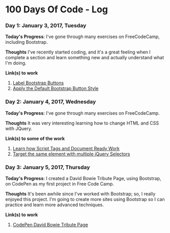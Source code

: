 # 100 Days Of Code - Log

### Day 1: January 3, 2017, Tuesday

**Today's Progress**: I've gone through many exercises on FreeCodeCamp, including Bootstrap.

**Thoughts** I've recently started coding, and it's a great feeling when I complete a section and learn something new and actually understand what I'm doing.

**Link(s) to work**
1. [Label Bootstrap Buttons](https://www.freecodecamp.com/challenges/label-bootstrap-buttons)
2. [Apply the Default Bootstrap Button Style](https://www.freecodecamp.com/challenges/apply-the-default-bootstrap-button-style)

### Day 2: January 4, 2017, Wednesday

**Today's Progress**: I've gone through many exercises on FreeCodeCamp.

**Thoughts** It was very interesting learning how to change HTML and CSS with JQuery.

**Link(s) to some of the work**
1. [Learn how Script Tags and Document Ready Work](https://www.freecodecamp.com/challenges/learn-how-script-tags-and-document-ready-work)
2. [Target the same element with multiple jQuery Selectors](https://www.freecodecamp.com/challenges/target-the-same-element-with-multiple-jquery-selectors)

### Day 3: January 5, 2017, Thursday

**Today's Progress**: I created a David Bowie Tribute Page, using Bootstrap, on CodePen as my first project in Free Code Camp.

**Thoughts** It's been awhile since I've worked with Bootstrap; so, I really enjoyed this project. I'm going to create more sites using Bootstrap so I can practice and learn more advanced techniques.

**Link(s) to work**
1. [CodePen David Bowie Tribute Page](https://codepen.io/wgertler/full/MJYLVV/)
